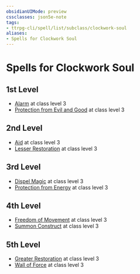 ```yaml
---
obsidianUIMode: preview
cssclasses: json5e-note
tags:
- ttrpg-cli/spell/list/subclass/clockwork-soul
aliases:
- Spells for Clockwork Soul
---
```

# Spells for Clockwork Soul

## 1st Level

- [Alarm](/3-Mechanics/CLI/Compendium/spells/alarm.md "PHB") at class level 3
- [Protection from Evil and Good](/3-Mechanics/CLI/Compendium/spells/protection-from-evil-and-good.md "PHB") at class level 3

## 2nd Level

- [Aid](/3-Mechanics/CLI/Compendium/spells/aid.md "PHB") at class level 3
- [Lesser Restoration](/3-Mechanics/CLI/Compendium/spells/lesser-restoration.md "PHB") at class level 3

## 3rd Level

- [Dispel Magic](/3-Mechanics/CLI/Compendium/spells/dispel-magic.md "PHB") at class level 3
- [Protection from Energy](/3-Mechanics/CLI/Compendium/spells/protection-from-energy.md "PHB") at class level 3

## 4th Level

- [Freedom of Movement](/3-Mechanics/CLI/Compendium/spells/freedom-of-movement.md "PHB") at class level 3
- [Summon Construct](/3-Mechanics/CLI/Compendium/spells/summon-construct-tce.md "TCE") at class level 3

## 5th Level

- [Greater Restoration](/3-Mechanics/CLI/Compendium/spells/greater-restoration.md "PHB") at class level 3
- [Wall of Force](/3-Mechanics/CLI/Compendium/spells/wall-of-force.md "PHB") at class level 3